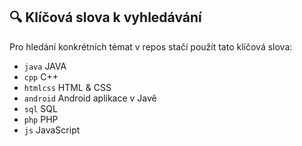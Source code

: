 ## 🔍 Klíčová slova k vyhledávání
Pro hledání konkrétních témat v repos stačí použít tato klíčová slova:

- `java` JAVA
- `cpp` C++
- `htmlcss` HTML & CSS
- `android` Android aplikace v Javě
- `sql` SQL
- `php` PHP
- `js` JavaScript



